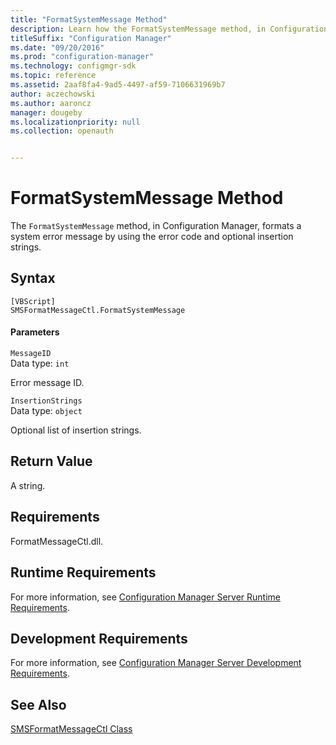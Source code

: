 ```yaml
---
title: "FormatSystemMessage Method"
description: Learn how the FormatSystemMessage method, in Configuration Manager, formats a system error message by using the error code and optional insertion strings.
titleSuffix: "Configuration Manager"
ms.date: "09/20/2016"
ms.prod: "configuration-manager"
ms.technology: configmgr-sdk
ms.topic: reference
ms.assetid: 2aaf8fa4-9ad5-4497-af59-7106631969b7
author: aczechowski
ms.author: aaroncz
manager: dougeby
ms.localizationpriority: null
ms.collection: openauth


---
```

# FormatSystemMessage Method
The `FormatSystemMessage` method, in Configuration Manager, formats a system error message by using the error code and optional insertion strings.  

## Syntax  

```  
[VBScript]  
SMSFormatMessageCtl.FormatSystemMessage  
```  

#### Parameters  
 `MessageID`  
 Data type: `int`  

 Error message ID.  

 `InsertionStrings`  
 Data type: `object`  

 Optional list of insertion strings.  

## Return Value  
 A string.  

## Requirements  
 FormatMessageCtl.dll.  

## Runtime Requirements  
 For more information, see [Configuration Manager Server Runtime Requirements](../../../../../develop/core/reqs/server-runtime-requirements.md).  

## Development Requirements  
 For more information, see [Configuration Manager Server Development Requirements](../../../../../develop/core/reqs/server-development-requirements.md).  

## See Also  
 [SMSFormatMessageCtl Class](../../../../../develop/reference/core/servers/manage/smsformatmessagectl-class.md)
